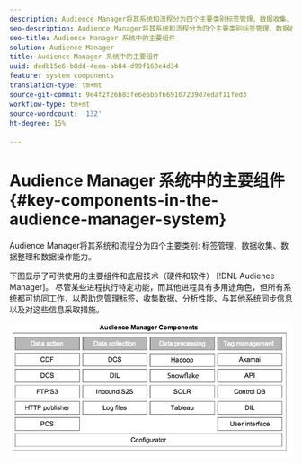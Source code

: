 ```yaml
---
description: Audience Manager将其系统和流程分为四个主要类别标签管理、数据收集、数据组织和数据操作能力。
seo-description: Audience Manager将其系统和流程分为四个主要类别标签管理、数据收集、数据组织和数据操作能力。
seo-title: Audience Manager 系统中的主要组件
solution: Audience Manager
title: Audience Manager 系统中的主要组件
uuid: dedb15e6-b8dd-4eea-ab84-d99f160e4d34
feature: system components
translation-type: tm+mt
source-git-commit: 9e4f2f26b83fe6e5b6f669107239d7edaf11fed3
workflow-type: tm+mt
source-wordcount: '132'
ht-degree: 15%

---
```



# Audience Manager 系统中的主要组件{#key-components-in-the-audience-manager-system}

Audience Manager将其系统和流程分为四个主要类别: 标签管理、数据收集、数据整理和数据操作能力。

<!-- 

c_compstack.xml

 -->

下图显示了可供使用的主要组件和底层技术（硬件和软件） [!DNL Audience Manager]。 尽管某些进程执行特定功能，而其他进程具有多用途角色，但所有系统都可协同工作，以帮助您管理标签、收集数据、分析性能、与其他系统同步信息以及对这些信息采取措施。

![](assets/components.png)

